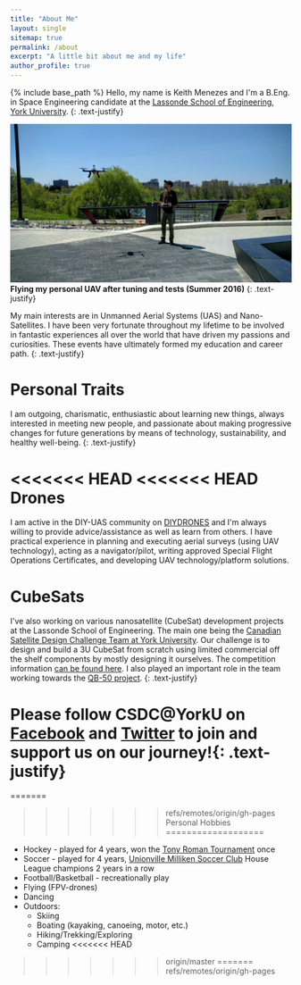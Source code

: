 ```yaml
---
title: "About Me"
layout: single
sitemap: true
permalink: /about
excerpt: "A little bit about me and my life"
author_profile: true
---
```


{% include base_path %}
Hello, my name is Keith Menezes and I'm a B.Eng. in Space Engineering candidate at the [Lassonde School of Engineering, York University](http://www.lassonde.yorku.ca/).
{: .text-justify}

![Flying my personal UAV after tuning and tests (Summer 2016)](/assets/images/fly.jpg "Flying my personal UAV after tuning and tests (Summer 2016)")
__Flying my personal UAV after tuning and tests (Summer 2016)__
{: .text-justify}

My main interests are in Unmanned Aerial Systems (UAS) and Nano-Satellites. I have been very fortunate throughout my lifetime to be involved in fantastic experiences all over the world that have driven my passions and curiosities. These events have ultimately formed my education and career path.
{: .text-justify}

Personal Traits
===============
I am outgoing, charismatic, enthusiastic about learning new things, always interested in meeting new people, and passionate about making progressive changes for future generations by means of technology, sustainability, and healthy well-being.
{: .text-justify}

<<<<<<< HEAD
<<<<<<< HEAD
Drones
========
I am active in the DIY-UAS community on [DIYDRONES](http://diydrones.com/profile/menezes) and I'm always willing to provide advice/assistance as well as learn from others. I have practical experience in planning and executing aerial surveys (using UAV technology), acting as a navigator/pilot, writing approved Special Flight Operations Certificates, and developing UAV technology/platform solutions.

CubeSats
==========
I've also working on various nanosatellite (CubeSat) development projects at the Lassonde School of Engineering. The main one being the [Canadian Satellite Design Challenge Team at York University](https://www.lassat.ca). Our challenge is to design and build a 3U CubeSat from scratch using limited commercial off the shelf components by mostly designing it ourselves. The competition information [can be found here](https://www.csdcms.ca). I also played an important role in the team working towards the [QB-50 project](https://www.qb50.eu).
{: .text-justify}

**Please follow CSDC@YorkU on [Facebook](https://www.facebook.com/YorkCSDC/) and [Twitter](https://twitter.com/YorkCsdc) to join and support us on our journey!**{: .text-justify}
=======
=======
>>>>>>> refs/remotes/origin/gh-pages
Personal Hobbies
===================
* Hockey - played for 4 years, won the [Tony Roman Tournament](http://www.tchl.org/tr/) once
* Soccer - played for 4 years, [Unionville Milliken Soccer Club](http://www.u-msc.com/) House League champions 2 years in a row
* Football/Basketball - recreationally play
* Flying (FPV-drones)
* Dancing
* Outdoors:
    * Skiing
    * Boating (kayaking, canoeing, motor, etc.)
    * Hiking/Trekking/Exploring
    * Camping
<<<<<<< HEAD
>>>>>>> origin/master
=======
>>>>>>> refs/remotes/origin/gh-pages
